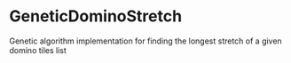 # GeneticDominoStretch
Genetic algorithm implementation for finding the longest stretch of a given domino tiles list
